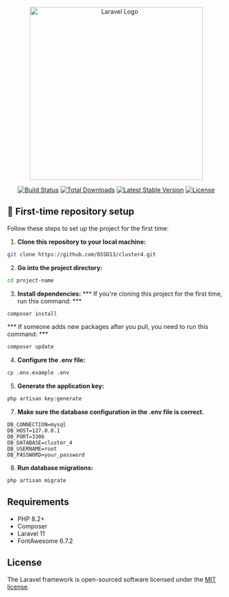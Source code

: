 <p align="center"><a href="https://laravel.com" target="_blank"><img src="https://raw.githubusercontent.com/laravel/art/master/logo-lockup/5%20SVG/2%20CMYK/1%20Full%20Color/laravel-logolockup-cmyk-red.svg" width="400" alt="Laravel Logo"></a></p>

<p align="center">
<a href="https://github.com/laravel/framework/actions"><img src="https://github.com/laravel/framework/workflows/tests/badge.svg" alt="Build Status"></a>
<a href="https://packagist.org/packages/laravel/framework"><img src="https://img.shields.io/packagist/dt/laravel/framework" alt="Total Downloads"></a>
<a href="https://packagist.org/packages/laravel/framework"><img src="https://img.shields.io/packagist/v/laravel/framework" alt="Latest Stable Version"></a>
<a href="https://packagist.org/packages/laravel/framework"><img src="https://img.shields.io/packagist/l/laravel/framework" alt="License"></a>
</p>

## 🚀 First-time repository setup

Follow these steps to set up the project for the first time:

1. **Clone this repository to your local machine:**
```bash
git clone https://github.com/OSSD13/cluster4.git
```

2. **Go into the project directory:**
```bash
cd project-name
```

3. **Install dependencies:**
*** If you're cloning this project for the first time, run this command: ***
```bash
composer install
```

*** If someone adds new packages after you pull, you need to run this command: ***
```bash
composer update
```

4. **Configure the .env file:**
```bash
cp .env.example .env
```

5. **Generate the application key:**
```bash
php artisan key:generate
```

7. **Make sure the database configuration in the .env file is correct.**
```env
DB_CONNECTION=mysql
DB_HOST=127.0.0.1
DB_PORT=3306
DB_DATABASE=cluster_4
DB_USERNAME=root
DB_PASSWORD=your_password
```

8. **Run database migrations:**
```bash
php artisan migrate
```

## Requirements

- PHP 8.2+
- Composer
- Laravel 11
- FontAwesome 6.7.2

## License

The Laravel framework is open-sourced software licensed under the [MIT license](https://opensource.org/licenses/MIT).
